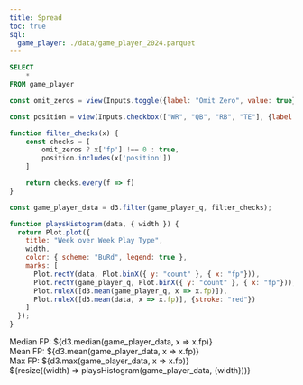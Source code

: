 ```yaml
---
title: Spread
toc: true
sql:
  game_player: ./data/game_player_2024.parquet
---
```


```sql id=game_player_q
SELECT
    *
FROM game_player
```

```js
const omit_zeros = view(Inputs.toggle({label: "Omit Zero", value: true}));
```

```js
const position = view(Inputs.checkbox(["WR", "QB", "RB", "TE"], {label: "Position", value:["WR", "QB", "RB", "TE"]}));
```

```js
function filter_checks(x) {
    const checks = [
        omit_zeros ? x['fp'] !== 0 : true,
        position.includes(x['position'])
    ]

    return checks.every(f => f)
}
```

```js
const game_player_data = d3.filter(game_player_q, filter_checks);
```

```js
function playsHistogram(data, { width }) {
  return Plot.plot({
    title: "Week over Week Play Type",
    width,
    color: { scheme: "BuRd", legend: true },
    marks: [
      Plot.rectY(data, Plot.binX({ y: "count" }, { x: "fp"})),
      Plot.rectY(game_player_q, Plot.binX({ y: "count" }, { x: "fp"})),
      Plot.ruleX([d3.mean(game_player_q, x => x.fp)]),
      Plot.ruleX([d3.mean(data, x => x.fp)], {stroke: "red"})
    ]
  });
}
```
<div class="grid grid-cols-3">
    <div>Median FP: ${d3.median(game_player_data, x => x.fp)}</div>
    <div>Mean FP: ${d3.mean(game_player_data, x => x.fp)}</div>
    <div>Max FP: ${d3.max(game_player_data, x => x.fp)}</div>


</div>

<div class="grid grid-cols-1">
  <div class="card">
     ${resize((width) => playsHistogram(game_player_data, {width}))}
  </div>
</div>
